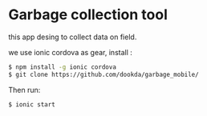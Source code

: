Garbage collection tool
==============

this app desing to collect data on field.

we use ionic cordova as gear, install :

```bash
$ npm install -g ionic cordova
$ git clone https://github.com/dookda/garbage_mobile/
```

Then run: 

```bash
$ ionic start 
```

